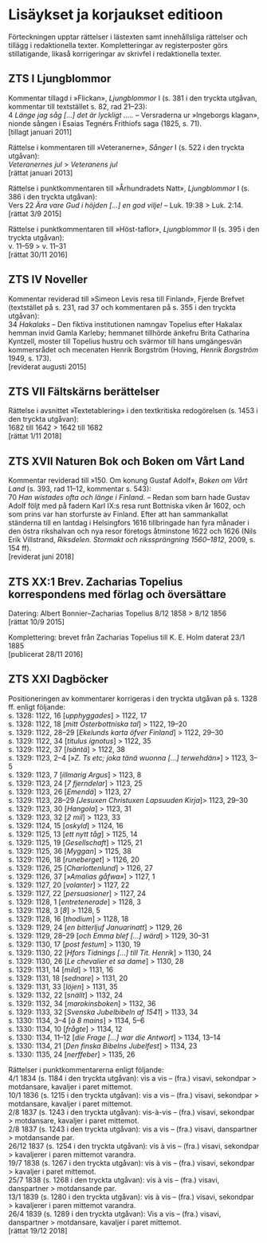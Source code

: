 # Lisäykset ja korjaukset editioon

Förteckningen upptar rättelser i lästexten samt innehållsliga rättelser och tillägg i redaktionella texter. Kompletteringar av registerposter görs stillatigande, likaså korrigeringar av skrivfel i redaktionella texter.

## ZTS I Ljungblommor

Kommentar tillagd i »Flickan», *Ljungblommor* I (s. 381 i den tryckta utgåvan, kommentar till textstället s. 82, rad 21–23):<br/>
4 *Länge jag såg [...] det är lyckligt .....* – Versraderna ur »Ingeborgs klagan», nionde sången i Esaias Tegnérs Frithiofs saga (1825, s. 71).<br/>
[tillagt januari 2011]<br/>

Rättelse i kommentaren till »Veteranerne», *Sånger* I (s. 522 i den tryckta utgåvan):<br/>
*Veteranernes jul* > *Veteranens jul*<br/>
[rättat januari 2013]<br/>

Rättelse i punktkommentaren till »Århundradets Natt», *Ljungblommor* I (s. 386 i den tryckta utgåvan):<br/>
Vers 22 *Ära vare Gud i höjden [...] en god vilje!* – Luk. 19:38 > Luk. 2:14.<br/>
[rättat 3/9 2015]<br/>

Rättelse i punktkommentaren till »Höst-taflor», *Ljungblommor* II (s. 395 i den tryckta utgåvan):<br/>
v. 11–59 > v. 11–31<br/>
[rättat 30/11 2016]<br/>

## ZTS IV Noveller

Kommentar reviderad till »Simeon Levis resa till Finland», Fjerde Brefvet (textstället på s. 231, rad 37 och kommentaren på s. 355 i den tryckta utgåvan):<br/>
34 *Hakalaks* – Den fiktiva institutionen namngav Topelius efter Hakalax hemman invid Gamla Karleby; hemmanet tillhörde änkefru Brita Catharina Kyntzell, moster till Topelius hustru och svärmor till hans umgängesvän kommersrådet och mecenaten Henrik Borgström (Hoving, *Henrik Borgström* 1949, s. 173).<br/>
[reviderat augusti 2015]<br/>

## ZTS VII Fältskärns berättelser

Rättelse i avsnittet »Textetablering» i den textkritiska redogörelsen (s. 1453 i den tryckta utgåvan):<br/>
1682 till 1642 > 1642 till 1682<br/>
[rättat 1/11 2018]<br/>

## ZTS XVII Naturen Bok och Boken om Vårt Land

Kommentar reviderad till »150. Om konung Gustaf Adolf», *Boken om Vårt Land* (s. 393, rad 11–12, kommentar s. 543):<br/>
70 *Han wistades ofta och länge i Finland.* – Redan som barn hade Gustav Adolf följt med på fadern Karl IX:s resa runt Bottniska viken år 1602, och som prins var han storfurste av Finland. Efter att han sammankallat ständerna till en lantdag i Helsingfors 1616 tillbringade han fyra månader i den östra rikshalvan och nya resor företogs åtminstone 1622 och 1626 (Nils Erik Villstrand, *Riksdelen. Stormakt och rikssprängning 1560–1812*, 2009, s. 154 ff).<br/>
[reviderat juni 2018]<br/>

## ZTS XX:1 Brev. Zacharias Topelius korrespondens med förlag och översättare 

Datering: Albert Bonnier–Zacharias Topelius 8/12 1858 > 8/12 1856<br/>
[rättat 10/9 2015]<br/>

Komplettering: brevet från Zacharias Topelius till K. E. Holm daterat 23/1 1885<br/>
[publicerat 28/11 2016]<br/>

## ZTS XXI Dagböcker

Positioneringen av kommentarer korrigeras i den tryckta utgåvan på s. 1328 ff. enligt följande:<br/>
s. 1328: 1122, 16 [*upphyggades*] > 1122, 17<br/>
s. 1328: 1122, 18 [*mitt Österbottniska tal*] > 1122, 19–20<br/>
s. 1329: 1122, 28–29 [*Ekelunds karta öfver Finland*] > 1122, 29–30<br/>
s. 1329: 1122, 34 [*titulus ignotus*] > 1122, 35<br/>
s. 1329: 1122, 37 [*Isäntä*] > 1122, 38<br/>
s. 1329: 1123, 2–4 [*»Z. Ts etc; joka tänä wuonna […] terwehdän»*] > 1123, 3–5<br/>
s. 1329: 1123, 7 [*illmarig Argus*] > 1123, 8<br/>
s. 1329: 1123, 24 [*7 fjerndelar*] > 1123, 25<br/>
s. 1329: 1123, 26 [*Emendä*] > 1123, 27<br/>
s. 1329: 1123, 28–29 *[Jesuxen Christuxen Lapsuuden Kirja*]> 1123, 29–30<br/>
s. 1329: 1123, 30 [*Hangola*] > 1123, 31<br/>
s. 1329: 1123, 32 [*2 mil*] > 1123, 33<br/>
s. 1329: 1124, 15 [*oskyld*] > 1124, 16<br/>
s. 1329: 1125, 13 [*ett nytt tåg*] > 1125, 14<br/>
s. 1329: 1125, 19 [*Gesellschaft*] > 1125, 21<br/>
s. 1329: 1125, 36 [*Myggan*] > 1125, 38<br/>
s. 1329: 1126, 18 [*runeberget*] > 1126, 20<br/>
s. 1329: 1126, 25 [*Charlottenlund*] > 1126, 27<br/>
s. 1329: 1126, 37 [*»Amalias gåfwa»*] > 1127, 1<br/>
s. 1329: 1127, 20 [*volanter*] > 1127, 22<br/>
s. 1329: 1127, 22 [*persuasioner*] > 1127, 24<br/>
s. 1329: 1128, 1 [*entretenerade*] > 1128, 3<br/>
s. 1329: 1128, 3 [*8*] > 1128, 5<br/>
s. 1329: 1128, 16 [*thodium*] > 1128, 18<br/>
s. 1329: 1129, 24 [*en bitterljuf Januarinatt*] > 1129, 26<br/>
s. 1329: 1129, 28–29 [*och Emma blef […] wärd*] > 1129, 30–31<br/>
s. 1329: 1130, 17 [*post festum*] > 1130, 19<br/>
s. 1329: 1130, 22 [*Hfors Tidnings […] till Tit. Henrik*] > 1130, 24<br/>
s. 1329: 1130, 26 [*Le chevalier et sa dame*] > 1130, 28<br/>
s. 1329: 1131, 14 [*mild*] > 1131, 16<br/>
s. 1329: 1131, 18 [*sednare*] > 1131, 20<br/>
s. 1329: 1131, 33 [*löjen*] > 1131, 35<br/>
s. 1329: 1132, 22 [*snällt*] > 1132, 24<br/>
s. 1329: 1132, 34 [*marokinsboken*] > 1132, 36<br/>
s. 1329: 1133, 32 [*Svenska Jubelbibeln af 1541*] > 1133, 34<br/>
s. 1330: 1134, 3–4 [*à 8 mains*] > 1134, 5–6<br/>
s. 1330: 1134, 10 [*frågte*] > 1134, 12<br/>
s. 1330: 1134, 11–12 [*die Frage […] war die Antwort*] > 1134, 13–14<br/>
s. 1330: 1134, 21 [*Den finska Bibelns Jubelfest*] > 1134, 23<br/>
s. 1330: 1135, 24 [*nerffeber*] > 1135, 26<br/>

Rättelser i punktkommentarerna enligt följande:<br/>
4/1 1834 (s. 1184 i den tryckta utgåvan): vis a vis – (fra.) visavi, sekondpar > motdansare, kavaljer i paret mittemot.<br/>
10/1 1836 (s. 1215 i den tryckta utgåvan): vis a vis – (fra.) visavi, sekondpar > motdansare, kavaljer i paret mittemot.<br/>
2/8 1837 (s. 1243 i den tryckta utgåvan): vis-à-vis – (fra.) visavi, sekondpar > motdansare, kavaljer i paret mittemot.<br/>
2/8 1837 (s. 1243 i den tryckta utgåvan): vis a vis – (fra.) visavi, danspartner > motdansande par.<br/>
26/12 1837 (s. 1254 i den tryckta utgåvan): vis à vis – (fra.) visavi, sekondpar > kavaljerer i paren mittemot varandra.<br/>
19/7 1838 (s. 1267 i den tryckta utgåvan): vis à vis – (fra.) visavi, sekondpar > kavaljer i paret mittemot.<br/>
25/7 1838 (s. 1268 i den tryckta utgåvan): vis à vis – (fra.) visavi, danspartner > motdansande par.<br/>
13/1 1839 (s. 1280 i den tryckta utgåvan): vis à vis – (fra.) visavi, sekondpar > kavaljerer i paren mittemot varandra.<br/>
26/4 1839 (s. 1289 i den tryckta utgåvan): Vis a vis – (fra.) visavi, danspartner > motdansare, kavaljer i paret mittemot.<br/>
[rättat 19/12 2018]<br/>